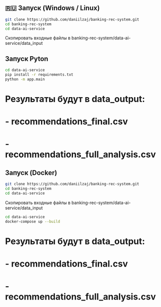 
## 🇷🇺 Запуск (Windows / Linux)

```bash
git clone https://github.com/daniilzaj/banking-rec-system.git
cd banking-rec-system
cd data-ai-service
```
Скопировать входные файлы в banking-rec-system/data-ai-service/data_input

## Запуск Pyton

```bash
cd data-ai-service
pip install -r requirements.txt
python -m app.main
```
# Результаты будут в data_output:
# - recommendations_final.csv
# - recommendations_full_analysis.csv


## Запуск (Docker)

```bash
git clone https://github.com/daniilzaj/banking-rec-system.git
cd banking-rec-system
cd data-ai-service
```
Скопировать входные файлы в banking-rec-system/data-ai-service/data_input
```bash
cd data-ai-service
docker-compose up --build
```
# Результаты будут в data_output:
# - recommendations_final.csv
# - recommendations_full_analysis.csv


